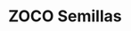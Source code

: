 ---
title: "ZOCO Semillas"
url: /ciudad-guayana-puerto-ordaz/zoco-semillas-avenida-estados-unidos/
shop: mayorista
---